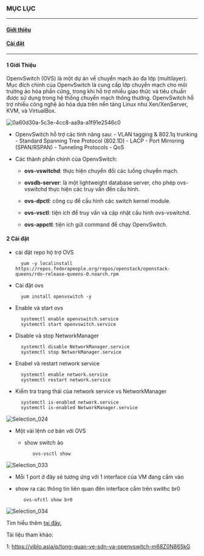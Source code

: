### MỤC LỤC

----------------------

#### [Giới thiệu](#1) 

#### [Cài đặt ](#2) 

---------------------

#### <a name="1"></a>1 Giới Thiệu

OpenvSwitch (OVS) là một dự án về chuyển mạch ảo đa lớp (multilayer). Mục đích chính của OpenvSwitch là cung cấp lớp chuyển mạch cho môi trường ảo hóa phần cứng, trong khi hỗ trợ nhiều giao thức và tiêu chuẩn được sử dụng trong hệ thống chuyển mạch thông thường. OpenvSwitch hỗ trợ nhiều công nghệ ảo hóa dựa trên nền tảng Linux như Xen/XenServer, KVM, và VirtualBox.


![0a60d30a-5c3e-4cc8-aa9a-a1f91e2546c0](https://user-images.githubusercontent.com/19284401/55133603-d68c4680-5158-11e9-89fe-c5083349b603.png)

- OpenvSwitch hỗ trợ các tính năng sau: - VLAN tagging & 802.1q trunking - Standard Spanning Tree Protocol (802.1D) - LACP - Port Mirroring (SPAN/RSPAN) - Tunneling Protocols - QoS

- Các thành phần chính của OpenvSwitch:
     
    - **ovs-vswitchd**: thực hiện chuyển đổi các luồng chuyển mạch.
    
    - **ovsdb-server**: là một lightweight database server, cho phép ovs-vswitchd thực hiện các truy vấn đến cấu hình.

    - **ovs-dpctl**: công cụ để cấu hình các switch kernel module.

    - **ovs-vsctl**: tiện ích để truy vấn và cập nhật cấu hình ovs-vswitchd.

    - **ovs-appctl**: tiện ích gửi command để chạy OpenvSwitch.
    
    
#### <a name="2"><a/>2 Cài đặt

- cài đặt repo hộ trợ OVS

        yum -y localinstall https://repos.fedorapeople.org/repos/openstack/openstack-queens/rdo-release-queens-0.noarch.rpm
        
- Cài đặt ovs

        yum install openvswitch -y
        
- Enable và start ovs
    
        systemctl enable openvswitch.service
        systemctl start openvswitch.service

- Disable và stop NetworkManager
    
        systemctl disable NetworkManager.service 
        systemctl stop NetworkManager.service
        
- Enabel và restart network service
    
        systemctl enable network.service
        systemctl restart network.service
        
- Kiểm tra trạng thái của network service vs NetworkManager

       
        systemctl is-enabled network.service  
        systemctl is-enabled NetworkManager.service      
 
 ![Selection_024](https://user-images.githubusercontent.com/19284401/55134210-b8bfe100-515a-11e9-952f-fbaebdbadf72.png)
 
 
 - Một vài lệnh cơ bản với OVS
    
    - show switch ảo
            
             ovs-vsctl show   
     
![Selection_033](https://user-images.githubusercontent.com/19284401/55146997-2af2ee80-5178-11e9-949c-31f3639fa293.png)
    
   - Mỗi 1 port ở đây sẽ tương ứng với 1 interface của VM đang cắm vào
   
   - show ra các thông tin liên quan đên interface cắm trên swithc br0
    
            ovs-ofctl show br0
            
![Selection_034](https://user-images.githubusercontent.com/19284401/55147336-c8e6b900-5178-11e9-9fd2-ac879fbf02fc.png)

Tìm hiểu thêm <a href="http://www.openvswitch.org/support/dist-docs/"> tại đây. <a/>




Tài liệu tham khảo:

1:  https://viblo.asia/p/tong-quan-ve-sdn-va-openvswitch-m68Z0N865kG